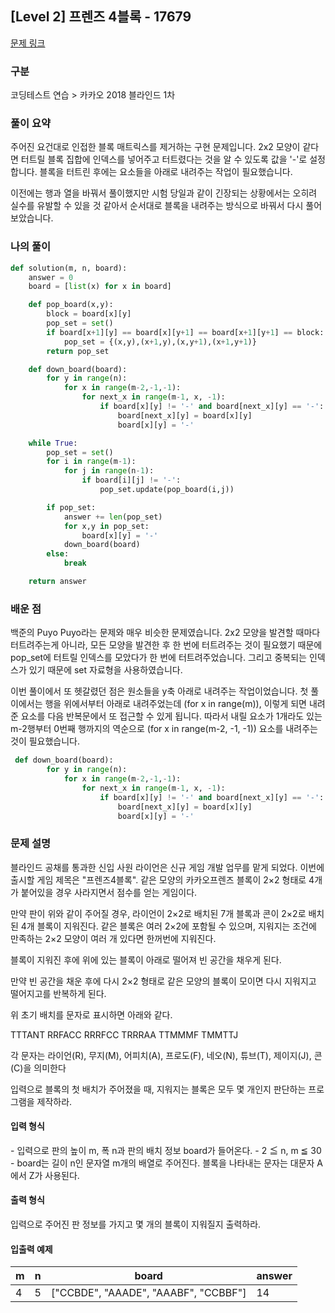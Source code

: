 ## [Level 2] 프렌즈 4블록 - 17679

[문제 링크](https://school.programmers.co.kr/learn/courses/30/lessons/17679)

### 구분

코딩테스트 연습 > 카카오 2018 블라인드 1차

### 풀이 요약

주어진 요건대로 인접한 블록 매트릭스를 제거하는 구현 문제입니다. 2x2 모양이 같다면 터트릴 블록 집합에 인덱스를 넣어주고 터트렸다는 것을 알 수 있도록 값을 '-'로 설정합니다. 블록을 터트린 후에는 요소들을 아래로 내려주는 작업이 필요했습니다.

이전에는 행과 열을 바꿔서 풀이했지만 시험 당일과 같이 긴장되는 상황에서는 오히려 실수를 유발할 수 있을 것 같아서 순서대로 블록을 내려주는 방식으로 바꿔서 다시 풀어보았습니다.

### 나의 풀이

```python
def solution(m, n, board):
    answer = 0
    board = [list(x) for x in board]

    def pop_board(x,y):
        block = board[x][y]
        pop_set = set()
        if board[x+1][y] == board[x][y+1] == board[x+1][y+1] == block:
            pop_set = {(x,y),(x+1,y),(x,y+1),(x+1,y+1)}
        return pop_set

    def down_board(board):
        for y in range(n):
            for x in range(m-2,-1,-1):
                for next_x in range(m-1, x, -1):
                    if board[x][y] != '-' and board[next_x][y] == '-':
                        board[next_x][y] = board[x][y]
                        board[x][y] = '-'

    while True:
        pop_set = set()
        for i in range(m-1):
            for j in range(n-1):
                if board[i][j] != '-':
                    pop_set.update(pop_board(i,j))

        if pop_set:
            answer += len(pop_set)
            for x,y in pop_set:
                board[x][y] = '-'
            down_board(board)
        else:
            break

    return answer
```

### 배운 점

백준의 Puyo Puyo라는 문제와 매우 비슷한 문제였습니다. 2x2 모양을 발견할 때마다 터트려주는게 아니라, 모든 모양을 발견한 후 한 번에 터트려주는 것이 필요했기 때문에 pop_set에 터트릴 인덱스를 모았다가 한 번에 터트려주었습니다. 그리고 중복되는 인덱스가 있기 때문에 set 자료형을 사용하였습니다.

이번 풀이에서 또 헷갈렸던 점은 원소들을 y축 아래로 내려주는 작업이었습니다. 첫 풀이에서는 행을 위에서부터 아래로 내려주었는데 (for x in range(m)), 이렇게 되면 내려준 요소를 다음 반복문에서 또 접근할 수 있게 됩니다. 따라서 내릴 요소가 1개라도 있는 m-2행부터 0번째 행까지의 역순으로 (for x in range(m-2, -1, -1)) 요소를 내려주는 것이 필요했습니다.

```python
 def down_board(board):
        for y in range(n):
            for x in range(m-2,-1,-1):
                for next_x in range(m-1, x, -1):
                    if board[x][y] != '-' and board[next_x][y] == '-':
                        board[next_x][y] = board[x][y]
                        board[x][y] = '-'
```

### 문제 설명

블라인드 공채를 통과한 신입 사원 라이언은 신규 게임 개발 업무를 맡게 되었다. 이번에 출시할 게임 제목은 "프렌즈4블록".
같은 모양의 카카오프렌즈 블록이 2×2 형태로 4개가 붙어있을 경우 사라지면서 점수를 얻는 게임이다.

만약 판이 위와 같이 주어질 경우, 라이언이 2×2로 배치된 7개 블록과 콘이 2×2로 배치된 4개 블록이 지워진다. 같은 블록은 여러 2×2에 포함될 수 있으며, 지워지는 조건에 만족하는 2×2 모양이 여러 개 있다면 한꺼번에 지워진다.

블록이 지워진 후에 위에 있는 블록이 아래로 떨어져 빈 공간을 채우게 된다.

만약 빈 공간을 채운 후에 다시 2×2 형태로 같은 모양의 블록이 모이면 다시 지워지고 떨어지고를 반복하게 된다.

위 초기 배치를 문자로 표시하면 아래와 같다.

TTTANT
RRFACC
RRRFCC
TRRRAA
TTMMMF
TMMTTJ

각 문자는 라이언(R), 무지(M), 어피치(A), 프로도(F), 네오(N), 튜브(T), 제이지(J), 콘(C)을 의미한다

입력으로 블록의 첫 배치가 주어졌을 때, 지워지는 블록은 모두 몇 개인지 판단하는 프로그램을 제작하라.

<h4>입력 형식</h4>
- 입력으로 판의 높이 m, 폭 n과 판의 배치 정보 board가 들어온다.
- 2 ≦ n, m ≦ 30
- board는 길이 n인 문자열 m개의 배열로 주어진다. 블록을 나타내는 문자는 대문자 A에서 Z가 사용된다.

<h4>출력 형식</h4>
입력으로 주어진 판 정보를 가지고 몇 개의 블록이 지워질지 출력하라.

<h4>입출력 예제</h4>
<table>
        <thead><tr>
<th>m</th>
<th>n</th>
<th>board</th>
<th>answer</th>
</tr>
</thead>
        <tbody>
<tr>
<td>4</td>
<td>5</td>
<td>["CCBDE", "AAADE", "AAABF", "CCBBF"]</td>
<td>14</td>
</tr>
</tbody>
      </table>
